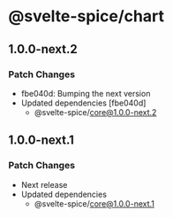 # @svelte-spice/chart

## 1.0.0-next.2

### Patch Changes

- fbe040d: Bumping the next version
- Updated dependencies [fbe040d]
  - @svelte-spice/core@1.0.0-next.2

## 1.0.0-next.1

### Patch Changes

- Next release
- Updated dependencies
  - @svelte-spice/core@1.0.0-next.1
